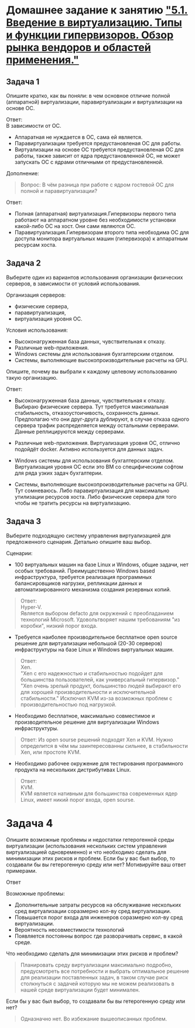 # Домашнее задание к занятию ["5.1. Введение в виртуализацию. Типы и функции гипервизоров. Обзор рынка вендоров и областей применения."](https://github.com/netology-code/virt-homeworks/blob/virt-11/05-virt-01-basics/README.md)

## Задача 1
Опишите кратко, как вы поняли: в чем основное отличие полной (аппаратной) виртуализации, паравиртуализации и виртуализации на основе ОС.

Ответ:  
В зависимости от ОС.
- Аппаратная не нуждается в ОС, сама ей является.
- Паравиртуализации требуется предустановленая ОС для работы.
- Виртуализации на основе ОС требуется предустановленая ОС для работы, также зависит от ядра предустановленной ОС, не может запускать ОС с ядрами отличными от предустановленной.

Дополнение:
>Вопрос:
В чём разница при работе с ядром гостевой ОС для полной и паравиртуализации?

Ответ:
- Полная (аппаратная) виртуализация.Гипервизоры первого типа работают на аппаратном уровне без необходимости установки какой-либо ОС на хост. Они сами являются ОС.
- Паравиртуализация.Гипервизорам второго типа необходима ОС для доступа монитора виртуальных машин (гипервизора) к аппаратным ресурсам хоста.

## Задача 2
Выберите один из вариантов использования организации физических серверов, в зависимости от условий использования.

Организация серверов:
- физические сервера,
- паравиртуализация,
- виртуализация уровня ОС.

Условия использования:
- Высоконагруженная база данных, чувствительная к отказу.
- Различные web-приложения.
- Windows системы для использования бухгалтерским отделом.
- Системы, выполняющие высокопроизводительные расчеты на GPU.

Опишите, почему вы выбрали к каждому целевому использованию такую организацию.

Ответ:  
- Высоконагруженная база данных, чувствительная к отказу. Выбираю физические сервера. Тут требуется максимальная стабильность, отказоустоичивость, сохранность данных. Предполагаю что они друг-друга дублируют, в случае отказа одного сервера трафик распределяется между остальными серверами. Данные реплицируются между серверами.

- Различные web-приложения. Виртуализация уровня ОС, отлично подойдёт docker. Активно используется для данных задач.

- Windows системы для использования бухгалтерским отделом. Виртуализация уровня ОС если это ВМ со специфическим софтом для ряда узких задач бухгалтерии.

- Системы, выполняющие высокопроизводительные расчеты на GPU. Тут сомневаюсь. Либо паравиртуализация для максимально утилизации ресурсов хоста. Либо физические сервера для того чтобы не тратить ресурсы на виртуализацию.

## Задача 3
Выберите подходящую систему управления виртуализацией для предложенного сценария. Детально опишите ваш выбор.

Сценарии:  
- 100 виртуальных машин на базе Linux и Windows, общие задачи, нет особых требований. Преимущественно Windows based инфраструктура, требуется реализация программных балансировщиков нагрузки, репликации данных и автоматизированного механизма создания резервных копий.
>Ответ:  
Hyper-V.  
Является выбором defacto для окружений с преобладанием технологий Microsoft. Удовольтворяет нашим требованиям "из коробки", низкий порог входа.

- Требуется наиболее производительное бесплатное open source решение для виртуализации небольшой (20-30 серверов) инфраструктуры на базе Linux и Windows виртуальных машин.
>Ответ:  
Xen.  
"Xen с его надежностью и стабильностью подойдет для большинства пользователей, как универсальный гипервизор."  
"Xen очень зрелый продукт, большинство людей выбирают его для хорошей производительности и исключительной стабильности."
Исключил KVM из-за возможных проблем с производительностью под нагрузкой.

- Необходимо бесплатное, максимально совместимое и производительное решение для виртуализации Windows инфраструктуры.
>Ответ:
Из open sourse решений подходят Xen и KVM.
Нужно определится в чём мы заинтересованны сильнее, в стабильности Xen, или простоте KVM.

- Необходимо рабочее окружение для тестирования программного продукта на нескольких дистрибутивах Linux.
>Ответ:  
KVM.  
KVM является нативным для большинства современных ядер Linux, имеет никий порог входа, open sourse.

# Задача 4
Опишите возможные проблемы и недостатки гетерогенной среды виртуализации (использования нескольких систем управления виртуализацией одновременно) и что необходимо сделать для минимизации этих рисков и проблем. Если бы у вас был выбор, то создавали бы вы гетерогенную среду или нет? Мотивируйте ваш ответ примерами.

Ответ  

Возможные проблемы:
 - Дополнительные затраты ресурсов на обслуживание нескольких сред виртуализации соразмерно кол-ву сред виртуализации.
 - Повышается порог входа для инженеров соразмерно кол-ву сред виртуализации.
 - Вероятность несовместимости технологий
 - Появляется постоянны вопрос где разворачивать сервис, в какой среде.     

Что необходимо сделать для минимизации этих рисков и проблем?  
>Планировать среду виртуализации максимально подробно, предусмотреть все потребности и выбрать оптимальное решение для реализации поставленных задач, в таком случае риск столкнуться с задачей которую мы не можем реализовать в нашей среде виртуализации будет минимален. 

Если бы у вас был выбор, то создавали бы вы гетерогенную среду или нет?
>Одназначно нет. Во избежание вышеописанных проблем.